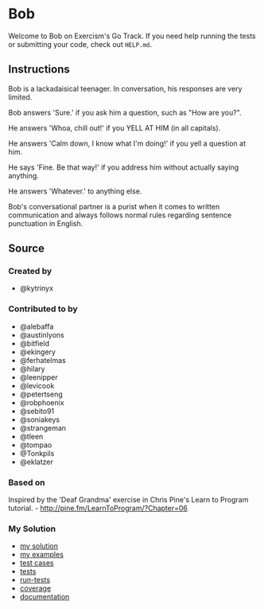 # Bob

Welcome to Bob on Exercism's Go Track.
If you need help running the tests or submitting your code, check out `HELP.md`.

## Instructions

Bob is a lackadaisical teenager. In conversation, his responses are very limited.

Bob answers 'Sure.' if you ask him a question, such as "How are you?".

He answers 'Whoa, chill out!' if you YELL AT HIM (in all capitals).

He answers 'Calm down, I know what I'm doing!' if you yell a question at him.

He says 'Fine. Be that way!' if you address him without actually saying
anything.

He answers 'Whatever.' to anything else.

Bob's conversational partner is a purist when it comes to written communication and always follows normal rules regarding sentence punctuation in English.

## Source

### Created by

- @kytrinyx

### Contributed to by

- @alebaffa
- @austinlyons
- @bitfield
- @ekingery
- @ferhatelmas
- @hilary
- @leenipper
- @levicook
- @petertseng
- @robphoenix
- @sebito91
- @soniakeys
- @strangeman
- @tleen
- @tompao
- @Tonkpils
- @eklatzer

### Based on

Inspired by the 'Deaf Grandma' exercise in Chris Pine's Learn to Program tutorial. - http://pine.fm/LearnToProgram/?Chapter=06

### My Solution

- [my solution](./bob.go)
- [my examples](./bob_examples_test.go)
- [test cases](./cases_test.go)
- [tests](./bob_test.go)
- [run-tests](./run-tests-go.txt)
- [coverage](./coverage.html)
- [documentation](./bob-doc.md)

